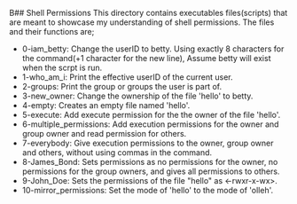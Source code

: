 B## Shell Permissions
This directory contains executables files(scripts) that are meant to showcase my understanding of shell permissions. The files and their functions  are;
- 0-iam_betty: Change the userID to betty. Using exactly 8 characters for the command(+1 character for the new line), Assume betty will exist when the scrpt is run.
- 1-who_am_i: Print the effective userID of the current user.
- 2-groups: Print the group or groups the user is part of.
- 3-new_owner: Change the ownership of the file 'hello' to betty.
- 4-empty: Creates an empty file named 'hello'.
- 5-execute: Add execute permission for the the owner of the file 'hello'.
- 6-multiple_permissions: Add execution permissions for the owner and group owner and read permission for others.
- 7-everybody: Give execution permissions to the owner, group owner and others, without using commas in the command.
- 8-James_Bond: Sets permissions as no permissions for the owner, no permissions for the group owners, and gives all permissions to others.
- 9-John_Doe: Sets the permissions of the file "hello" as <-rwxr-x-wx>.
- 10-mirror_permissions: Set the mode of 'hello' to the mode of 'olleh'.